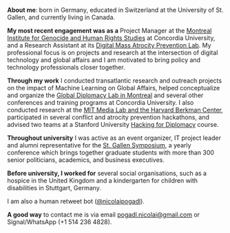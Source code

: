 **About me**: born in Germany, educated in Switzerland at the University of St. Gallen, and currently living in Canada.

**My most recent engagement was as a** Project Manager at the [Montreal Institute for Genocide and Human Rights Studies](http://www.concordia.ca/research/migs/about/staff/nicolai-pogadl.html) at Concordia University, and a Research Assistant at its [Digital Mass Atrocity Prevention Lab](http://www.concordia.ca/research/migs/projects/dmap.html). My professional focus is on projects and research at the intersection of digital technology and global affairs and I am motivated to bring policy and technology professionals closer together.  

**Through my work** I conducted transatlantic research and outreach projects on the impact of Machine Learning on Global Affairs, helped conceptualize and organize the [Global Diplomacy Lab in Montreal](http://global-diplomacy-lab.org/labs/5th-lab/) and several other conferences and training programs at Concordia University. I also conducted research at the [MIT Media Lab and the Harvard Berkman Center](http://yourswissnexboston.org/post/127641578566/st-gallen-graduate-presents-research-at-mit), participated in several conflict and atrocity prevention hackathons, and advised two teams at a Stanford University [Hacking for Diplomacy](http://web.stanford.edu/class/msande298/) course.  

**Throughout university** I was active as an event organizer, IT project leader and alumni representative for the [St. Gallen Symposium](www.symposium.org), a yearly conference which brings together graduate students with  more than 300 senior politicians, academics, and business executives. 

**Before university, I worked for** several social organisations, such as a hospice in the United Kingdom and a kindergarten for children with disabilities in Stuttgart, Germany. 

I am also a human retweet bot ([@nicolaipogadl](https://twitter.com/nicolaipogadl)).

**A good way** to contact me is via email pogadl.nicolai@gmail.com or Signal/WhatsApp (+1 514 236 4828). 


